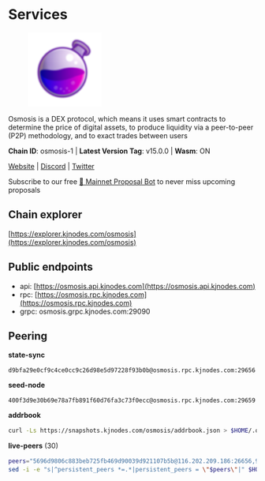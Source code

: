 # Services

<figure><img src="https://raw.githubusercontent.com/kj89/cosmos-images/main/logos/osmosis.png" width="150" alt=""><figcaption></figcaption></figure>

Osmosis is a DEX protocol, which means it uses smart contracts  to determine the price of digital assets, to produce liquidity  via a peer-to-peer (P2P) methodology, and to exact trades between users

**Chain ID**: osmosis-1 | **Latest Version Tag**: v15.0.0 | **Wasm**: ON

[Website](https://osmosis.zone) | [Discord](https://discord.gg/osmosis) | [Twitter](https://twitter.com/osmosiszone)



Subscribe to our free [🤖 Mainnet Proposal Bot](https://t.me/kjnodes_proposal_bot) to never miss upcoming proposals


## Chain explorer
[https://explorer.kjnodes.com/osmosis](https://explorer.kjnodes.com/osmosis)

## Public endpoints

* api: [https://osmosis.api.kjnodes.com](https://osmosis.api.kjnodes.com)
* rpc: [https://osmosis.rpc.kjnodes.com](https://osmosis.rpc.kjnodes.com)
* grpc: osmosis.grpc.kjnodes.com:29090

## Peering

**state-sync**

```text
d9bfa29e0cf9c4ce0cc9c26d98e5d97228f93b0b@osmosis.rpc.kjnodes.com:29656
```

**seed-node**

```text
400f3d9e30b69e78a7fb891f60d76fa3c73f0ecc@osmosis.rpc.kjnodes.com:29659
```

**addrbook**
```bash
curl -Ls https://snapshots.kjnodes.com/osmosis/addrbook.json > $HOME/.osmosisd/config/addrbook.json
```

**live-peers** (30)
```bash
peers="5696d9806c883beb725fb469d90039d921107b5b@116.202.209.186:26656,980b15331dece2aa8020c1800b9c00ddb273c872@138.201.32.103:30656,e726816f42831689eab9378d5d577f1d06d25716@23.88.22.10:26656,31d2c86f7957e2db91297e54c3b0456ea06c2250@173.67.177.115:26656,807eda3abecff79df294d127cf58d6d5e07393ee@67.209.54.21:26656,af678c610cf37bf5d443efdba7ac1354f104415c@137.184.9.18:32644,2c400fa54e9d7aa5b65a6b16d34a05c5b39aab99@130.61.42.243:26656,3226b67b2bb9da41b633392a785e87e8f6749939@162.55.245.149:12000,ef573bd8b519f9572798444f6c229ab0a3204bb8@5.9.94.24:26656,b212d5740b2e11e54f56b072dc13b6134650cfb5@169.155.169.71:26656,95dbddda671081fb433871fa612ff5291242d93d@45.67.221.200:26656,b6ec9c7284b45eb912b01c192f7ffd8ef7508ec7@51.81.123.33:26656,1c398af2208984d4e59bc41132e3eac0508abb0f@95.216.76.251:26656,3d311ac374e6953e97ee07c74a76f399394c3025@173.215.85.171:20000,747d01891a83d6f759d88f9be07159c268b584b0@141.95.65.98:26656,d9bfa29e0cf9c4ce0cc9c26d98e5d97228f93b0b@65.109.88.38:29656,07db7d141686559045bfd4f39feff5ecf5f57f15@141.164.55.118:10001,23d67702fc76a2f3b3f3b74876727934843cff94@195.14.6.2:26656,7fc90a9c32c775ff685798c33fc06fe6d5009b26@202.61.229.102:26656,74e8ba742d8312c250f3237c8c8f3f951c01f9df@95.216.4.104:26656,8a0caf4581f135b1468408ec398d94573da02e8c@198.244.202.140:26656,65f51ebf46256d829ae5903e9faf31dae35bdf46@65.109.64.245:26656,c257db7b3a7f61688c6452d1e9dcfb3034e54fe8@143.198.98.144:26656,ac2fbcb5de633d136a942c28c3049e3edbc6e69a@85.239.233.61:2000,a50c8dcd0e83032b5e29d5c5beef6e54ddafb508@35.83.253.164:26656,9379a49cadb2e71d896c2d4ebd5ca394e50bf983@18.116.211.23:26656,34340a9151d4a97a850d2cd64d8778279faf3f96@194.163.181.100:26656,3e874613919a6f8b3fc26071fef563c88f031b3c@116.202.236.59:31656,6cbb7b7bddf723a28925fae2c19eb7be41ef687c@34.71.161.134:26656,bcef965764a0d6bc15f1476c18133d52d0ff14b6@149.202.72.166:26624"
sed -i -e "s|^persistent_peers *=.*|persistent_peers = \"$peers\"|" $HOME/.osmosisd/config/config.toml
```
